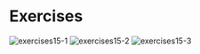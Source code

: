 # Exercises
![exercises15-1](https://user-images.githubusercontent.com/70604577/160039784-d4f262bf-bb99-435d-b2f2-19e601077199.png)
![exercises15-2](https://user-images.githubusercontent.com/70604577/160039786-705b44e1-6173-4d02-848a-933a33c4d615.png)
![exercises15-3](https://user-images.githubusercontent.com/70604577/160039790-122e1a1e-b79a-473e-93ce-42249693f5ae.png)
